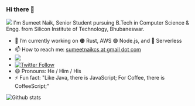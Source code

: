 ### Hi there 👋
<img src="https://komarev.com/ghpvc/?username=sumeetweb">  
I'm Sumeet Naik, Senior Student pursuing B.Tech in Computer Science & Engg. from Silicon Institute of Technology, Bhubaneswar.  

- 🔭 I’m currently working on 🟠 Rust, AWS 🟢 Node.js, and 🔴 Serverless
- 📫 How to reach me: [sumeetnaikcs at gmail dot com](mailto:sumeetnaikcs@gmail.com)  
- [![](https://img.shields.io/badge/LinkedIn-0077B5?style=for-the-badge&logo=linkedin&logoColor=white
)](https://www.linkedin.com/in/sumeetnaik19/)  
- [![Twitter Follow](https://img.shields.io/twitter/follow/sumeetweb?style=social)](https://twitter.com/intent/follow?screen_name=sumeetweb)  
- 😄 Pronouns: He / Him / His
- ⚡ Fun fact: "Like Java, there is JavaScript; For Coffee, there is CoffeeScript;"
   
 ![Github stats](https://github-readme-stats.vercel.app/api?username=sumeetweb&count_private=true&show_icons=true&title_color=333&icon_color=333)

